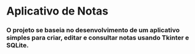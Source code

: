 # Aplicativo de Notas

### O projeto se baseia no desenvolvimento de um aplicativo simples para criar, editar e consultar notas usando Tkinter e SQLite.

